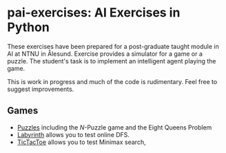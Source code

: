 # pai-exercises: AI Exercises in Python

These exercises have been prepared for a post-graduate taught
module in AI at NTNU in Ålesund.  Exercise provides a simulator
for a game or a puzzle.  The student's task is to implement an
intelligent agent playing the game.

This is work in progress and much of the code is rudimentary.
Feel free to suggest improvements.

## Games

+ [Puzzles](https://github.com/hgeorgsch/pai-exercises/tree/main/Puzzle)
  including the $N$-Puzzle game and the Eight Queens Problem
+ [Labyrinth](https://github.com/hgeorgsch/pai-exercises/tree/main/Labyrinth)
  allows you to test online DFS.
+ [TicTacToe](https://github.com/hgeorgsch/pai-exercises/tree/main/TicTacToe)
  allows you to test Minimax search,

